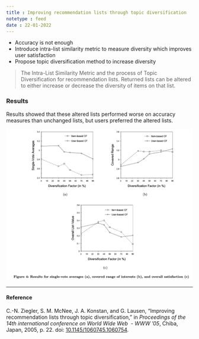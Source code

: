 ```yaml
---
title : Improving recommendation lists through topic diversification
notetype : feed
date : 22-01-2022
---
```





- Accuracy is not enough
- Introduce intra-list similarity metric to measure diversity which improves user satisfaction
- Propose topic diversification method to increase diversity


> The Intra-List Similarity Metric and the process of Topic Diversification for recommendation lists. Returned lists can be altered to either increase or decrease the diversity of items on that list.


### Results

Results showed that these altered lists performed worse on accuracy measures than unchanged lists, but users preferred the altered lists.


![Results for single-vote averages (a), covered range of interests (b), and overall satisfaction (c)](/assets/img/results-improving-recommendation-list-through-topic-diversification.png)




---

#### Reference

C.-N. Ziegler, S. M. McNee, J. A. Konstan, and G. Lausen, “Improving recommendation lists through topic diversification,” in _Proceedings of the 14th international conference on World Wide Web  - WWW ’05_, Chiba, Japan, 2005, p. 22. doi: [10.1145/1060745.1060754](https://doi.org/10.1145/1060745.1060754).